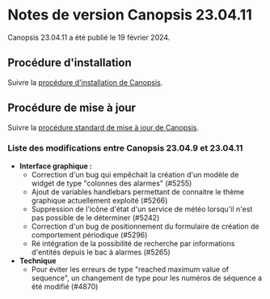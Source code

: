 # Notes de version Canopsis 23.04.11

Canopsis 23.04.11 a été publié le 19 février 2024.

## Procédure d'installation

Suivre la [procédure d'installation de Canopsis](../guide-administration/installation/index.md).

## Procédure de mise à jour

Suivre la [procédure standard de mise à jour de Canopsis](../guide-administration/mise-a-jour/index.md).

### Liste des modifications entre Canopsis 23.04.9 et 23.04.11

*  **Interface graphique :**
    * Correction d'un bug qui empêchait la création d'un modèle de widget de type "colonnes des alarmes" (#5255)
    * Ajout de variables handlebars permettant de connaitre le thème graphique actuellement exploité (#5266)
    * Suppression de l'icône d'état d'un service de météo lorsqu'il n'est pas possible de le déterminer (#5242)
    * Correction d'un bug de positionnement du formulaire de création de comportement périodique (#5296)
    * Ré intégration de la possibilité de recherche par informations d'entités depuis le bac à alarmes (#5265)
*  **Technique**
    * Pour éviter les erreurs de type "reached maximum value of sequence", un changement de type pour les numéros de séquence a été modifié (#4870)
